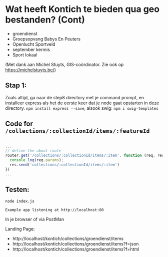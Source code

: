 # Wat heeft Kontich te bieden qua geo bestanden? (Cont)

- groendienst
- Groepsopvang Babys En Peuters 
- Openlucht Sportveld 
- september kermis
- Sport lokaal 

(Met dank aan Michel Stuyts, GIS-coördinator. Zie ook op https://michelstuyts.be/)

## Stap 1:
Zoals altijd, ga naar de step8 directory met je command prompt, en installeer express als het de eerste keer dat je node gaat opstarten in deze directory. `npm install express --save`, alsook swig: `npm i swig-templates`

## Code for `/collections/:collectionId/items/:featureId`

```javascript

...
// define the about route
router.get('/collections/:collectionId/items/:item', function (req, res) {
  console.log(req.params);
  res.send('collections/:collectionId/items/:item')
})
...

```

## Testen:
```
node index.js
```

`Example app listening at http://localhost:80`

In je browser of via PostMan

Landing Page:
- http://localhost/kontich/collections/groendienst/items
- http://localhost/kontich/collections/groendienst/items?f=json
- http://localhost/kontich/collections/groendienst/items?f=html
